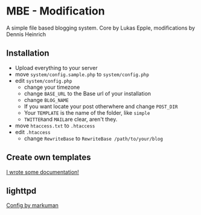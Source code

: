 # MBE - Modification
A simple file based blogging system.
Core by Lukas Epple, modifications by Dennis Heinrich

## Installation
* Upload everything to your server
* move `system/config.sample.php` to `system/config.php`
* edit `system/config.php`
	* change your timezone
	* change `BASE_URL` to the Base url of your installation
	* change `BLOG_NAME`
	* If you want locate your post otherwhere and change `POST_DIR`
	* Your `TEMPLATE` is the name of the folder, like `simple`
	* `TWITTER`and `MAIL`are clear, aren't they.
* move `htaccess.txt` to `.htaccess`
* edit `.htaccess`
	* change `RewriteBase` to `RewriteBase /path/to/your/blog`

## Create own templates
[I wrote some documentation!](https://github.com/lukasepple/markdown-blogging-engine/wiki)
## lighttpd
[Config by markuman](https://github.com/lukasepple/markdown-blogging-engine/issues/2)
